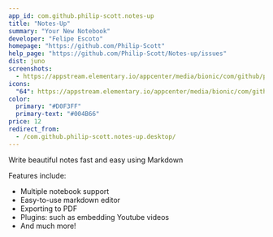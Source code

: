 ```yaml
---
app_id: com.github.philip-scott.notes-up
title: "Notes-Up"
summary: "Your New Notebook"
developer: "Felipe Escoto"
homepage: "https://github.com/Philip-Scott"
help_page: "https://github.com/Philip-Scott/Notes-up/issues"
dist: juno
screenshots:
  - https://appstream.elementary.io/appcenter/media/bionic/com/github/philip-scott.notes-up/E307015D96C425C62F346BF047AF8491/screenshots/image-1_orig.png
icons:
  "64": https://appstream.elementary.io/appcenter/media/bionic/com/github/philip-scott.notes-up/E307015D96C425C62F346BF047AF8491/icons/64x64/com.github.philip-scott.notes-up_com.github.philip-scott.notes-up.png
color:
  primary: "#D0F3FF"
  primary-text: "#004B66"
price: 12
redirect_from:
  - /com.github.philip-scott.notes-up.desktop/
---
```


<p>Write beautiful notes fast and easy using Markdown</p>
<p>Features include:</p>
<ul>
  <li>Multiple notebook support</li>
  <li>Easy-to-use markdown editor</li>
  <li>Exporting to PDF</li>
  <li>Plugins: such as embedding Youtube videos</li>
  <li>And much more!</li>
</ul>